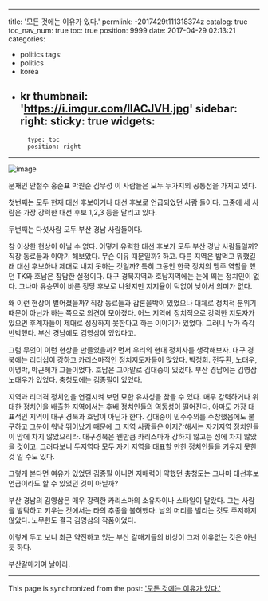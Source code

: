 
---
title: '모든 것에는 이유가 있다.'
permlink: -2017429t111318374z
catalog: true
toc_nav_num: true
toc: true
position: 9999
date: 2017-04-29 02:13:21
categories:
- politics
tags:
- politics
- korea
- kr
thumbnail: 'https://i.imgur.com/lIACJVH.jpg'
sidebar:
    right:
        sticky: true
widgets:
    -
        type: toc
        position: right
---


![image](https://i.imgur.com/lIACJVH.jpg)

문재인
안철수 
홍준표
박원순
김무성
이 사람들은 모두 두가지의 공통점을 가지고 있다.

첫번째는 모두 현재 대선 후보이거나 대선 후보로 언급되었던 사람 들이다. 그중에 세 사람은 가장 강력한 대선 후보 1,2,3 등을 달리고 있다.

두번째는 다섯사람 모두 부산 경남 사람들이다.

참 이상한 현상이 아닐 수 없다. 어떻게 유력한 대선 후보가 모두 부산 경남 사람들일까?
직장 동료들과 이야기 해보았다. 무슨 이유 때문일까? 하고. 다른 지역은 밥먹고 뭐했길래 대선 후보하나 제대로 내지 못하는 것일까? 특히 그동안 한국 정치의 맹주 역할을 했던 TK와 호남은 참담한 실정이다. 대구 경북지역과 호남지역에는 눈에 띄는 정치인이 없다. 그나마 유승민이 바른 정당 후보로 나왔지만 지지율이 턱없이 낮아서 의미가 없다.

왜 이런 현상이 벌어졌을까? 직장 동료들과 갑론을박이 있었으나 대체로 정치적 분위기 때문이 아닌가 하는 쪽으로 의견이 모아졌다. 어느 지역에 정치적으로 강력한 지도자가 있으면 후계자들이 제대로 성장하지 못한다고 하는 이야기가 있었다. 그러니 누가 즉각 반박했다. 부산 경남에도 김영삼이 있었다고.

그럼 무엇이 이런 현상을 만들었을까? 먼저 우리의 현대 정치사를 생각해보자. 대구 경북에는 리더십이 강하고 카리스마적인 정치지도자들이 많았다. 박정희. 전두환, 노태우, 이명박, 박근혜가 그들이었다. 호남은 그야말로 김대중이 있었다. 부산 경남에는 김영삼 노태우가 있었다. 충청도에는 김종필이 있었다.

지역과 리더격 정치인을 연결시켜 보면 묘한 유사성을 찾을 수 있다. 매우 강력하거나 위대한 정치인을 배출한 지역에서는 후배 정치인들의 역동성이 떨어진다. 아마도 가장 대표적인 지역이 대구 경북과 호남이 아닌가 한다. 김대중이 민주주의를 주창했음에도 불구하고 그분이 워낙 뛰어났기 때문에 그 지역 사람들은 어지간해서는 자기지역 정치인들이 맘에 차지 않았으리라. 대구경북은 웬만큼 카리스마가 강하지 않고는 성에 차지 않았을 것이고. 그러다보니 두지역다 모두 자기 지역을 대표할 만한 정치인들을 키우지 못한 것 일 수도 있다.

그렇게 본다면 여유가 있었던 김종필 아니면 지배력이 약했던 충청도는 그나마 대선후보 언급이라도 할 수 있었던 것이 아닐까?

부산 경남의 김영삼은 매우 강력한 카리스마의 소유자이나 스타일이 달랐다. 그는 사람을 발탁하고 키우는 것에서는 타의 추종을 불허했다. 남의 머리를 빌리는 것도 주저하지 않았다. 노무현도 결국 김영삼의 작품이었다.

이렇게 두고 보니 최근 약진하고 있는 부산 갈매기들의 비상이 그저 이유없는 것은 아닌 듯 하다.

부산갈매기여 날아라.

- - -

This page is synchronized from the post: ['모든 것에는 이유가 있다.'](https://steemit.com/@oldstone/-2017429t111318374z)
